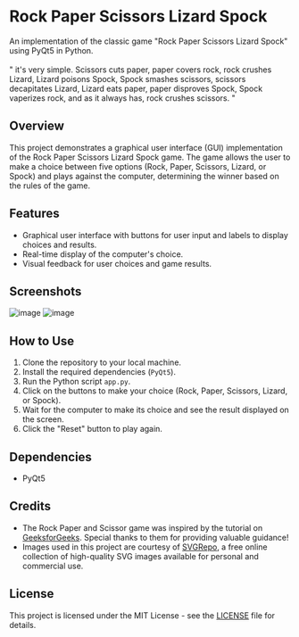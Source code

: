 # Rock Paper Scissors Lizard Spock

An implementation of the classic game "Rock Paper Scissors Lizard Spock" using PyQt5 in Python.<br><br>
" it's very simple. Scissors cuts paper, paper covers rock, rock crushes Lizard, Lizard poisons Spock, Spock smashes scissors, scissors decapitates Lizard, Lizard eats paper, paper disproves Spock, Spock vaperizes rock, and as it always has, rock crushes scissors. "

## Overview

This project demonstrates a graphical user interface (GUI) implementation of the Rock Paper Scissors Lizard Spock game. The game allows the user to make a choice between five options (Rock, Paper, Scissors, Lizard, or Spock) and plays against the computer, determining the winner based on the rules of the game.

## Features

- Graphical user interface with buttons for user input and labels to display choices and results.
- Real-time display of the computer's choice.
- Visual feedback for user choices and game results.

## Screenshots
![image](https://github.com/pragya-jain-io/Rock-Paper-Scissors-Lizard-Spock/assets/101741697/bdca353e-02b2-4908-8159-8d0c45bb5b65)
![image](https://github.com/pragya-jain-io/Rock-Paper-Scissors-Lizard-Spock/assets/101741697/ea3e9baa-a829-492e-85b2-2e4278f13eb8)

## How to Use

1. Clone the repository to your local machine.
2. Install the required dependencies (`PyQt5`).
3. Run the Python script `app.py`.
4. Click on the buttons to make your choice (Rock, Paper, Scissors, Lizard, or Spock).
5. Wait for the computer to make its choice and see the result displayed on the screen.
6. Click the "Reset" button to play again.

## Dependencies

- PyQt5

## Credits

- The Rock Paper and Scissor game was inspired by the tutorial on [GeeksforGeeks](https://www.geeksforgeeks.org/pyqt5-rock-paper-and-scissor-game/). Special thanks to them for providing valuable guidance!
- Images used in this project are courtesy of [SVGRepo](https://www.svgrepo.com/), a free online collection of high-quality SVG images available for personal and commercial use.

## License

This project is licensed under the MIT License - see the [LICENSE](LICENSE) file for details.

